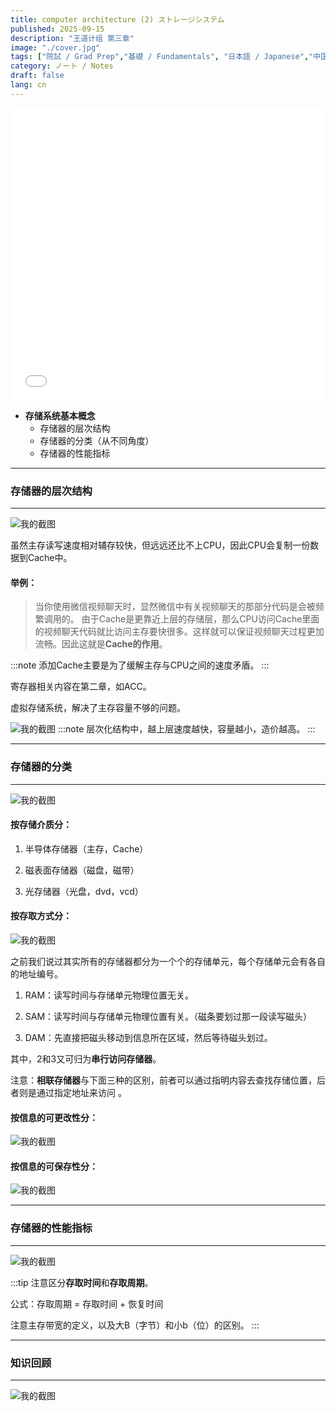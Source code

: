 ```yaml
---
title: computer architecture (2) ストレージシステム
published: 2025-09-15
description: "王道计组 第三章"
image: "./cover.jpg"
tags: ["院試 / Grad Prep","基礎 / Fundamentals", "日本語 / Japanese","中国語 / Chinese"]
category: ノート / Notes
draft: false
lang: cn 
---
```


<iframe width="100%" height="468" src="//player.bilibili.com/player.html?isOutside=true&aid=995248168&bvid=BV1ps4y1d73V&cid=1100440183&p=33" scrolling="no" border="0" frameborder="no" framespacing="0" allowfullscreen="true"></iframe>

- **存储系统基本概念**
    - 存储器的层次结构
    - 存储器的分类（从不同角度）
    - 存储器的性能指标


---
### 存储器的层次结构
---

![我的截图](/images/6.png)

虽然主存读写速度相对辅存较快，但远远还比不上CPU，因此CPU会复制一份数据到Cache中。

#### 举例：
> 当你使用微信视频聊天时，显然微信中有关视频聊天的那部分代码是会被频繁调用的。 
> 由于Cache是更靠近上层的存储层，那么CPU访问Cache里面的视频聊天代码就比访问主存要快很多。这样就可以保证视频聊天过程更加流畅。因此这就是**Cache的作用**。 

:::note
添加Cache主要是为了缓解主存与CPU之间的速度矛盾。
:::

寄存器相关内容在第二章，如ACC。

虚拟存储系统，解决了主存容量不够的问题。

![我的截图](/images/7.png)
:::note
层次化结构中，越上层速度越快，容量越小，造价越高。
:::

---

###  存储器的分类

---

![我的截图](/images/8.png)

####  按存储介质分：

1. 半导体存储器（主存，Cache）

2. 磁表面存储器（磁盘，磁带）

3. 光存储器（光盘，dvd，vcd）

####  按存取方式分：

![我的截图](/images/9.png)

之前我们说过其实所有的存储器都分为一个个的存储单元，每个存储单元会有各自的地址编号。

1. RAM：读写时间与存储单元物理位置无关。

2. SAM：读写时间与存储单元物理位置有关。（磁条要划过那一段读写磁头）

3. DAM：先直接把磁头移动到信息所在区域，然后等待磁头划过。

其中，2和3又可归为**串行访问存储器**。

注意：**相联存储器**与下面三种的区别，前者可以通过指明内容去查找存储位置，后者则是通过指定地址来访问 。

####  按信息的可更改性分：

![我的截图](/images/10.png)

####  按信息的可保存性分：

![我的截图](/images/11.png)


---

###  存储器的性能指标

---
![我的截图](/images/25.png)
 
:::tip
注意区分**存取时间**和**存取周期**。

公式：存取周期 = 存取时间 + 恢复时间

注意主存带宽的定义，以及大B（字节）和小b（位）的区别。
:::



---

###  知识回顾

---

![我的截图](/images/12.png)